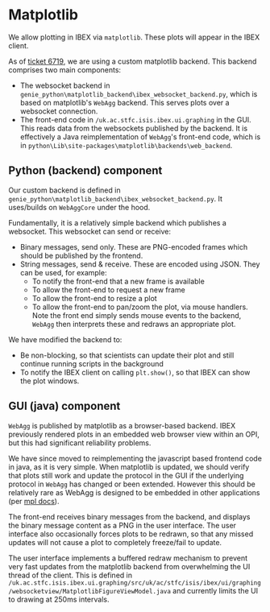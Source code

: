 # Matplotlib

We allow plotting in IBEX via `matplotlib`. These plots will appear in the IBEX client.

As of [ticket 6719](https://github.com/ISISComputingGroup/IBEX/issues/6719), we are using a custom matplotlib backend. This backend comprises two main components:
- The websocket backend in `genie_python\matplotlib_backend\ibex_websocket_backend.py`, which is based on matplotlib's `WebAgg` backend. This serves plots over a websocket connection.
- The front-end code in `/uk.ac.stfc.isis.ibex.ui.graphing` in the GUI. This reads data from the websockets published by the backend. It is effectively a Java reimplementation of `WebAgg`'s front-end code, which is in `python\Lib\site-packages\matplotlib\backends\web_backend`.

## Python (backend) component

Our custom backend is defined in `genie_python\matplotlib_backend\ibex_websocket_backend.py`. It uses/builds on `WebAggCore` under the hood. 

Fundamentally, it is a relatively simple backend which publishes a websocket. This websocket can send or receive:
- Binary messages, send only. These are PNG-encoded frames which should be published by the frontend.
- String messages, send & receive. These are encoded using JSON. They can be used, for example:
  * To notify the front-end that a new frame is available
  * To allow the front-end to request a new frame
  * To allow the front-end to resize a plot
  * To allow the front-end to pan/zoom the plot, via mouse handlers. Note the front end simply sends mouse events to the backend, `WebAgg` then interprets these and redraws an appropriate plot.

We have modified the backend to:
- Be non-blocking, so that scientists can update their plot and still continue running scripts in the background
- To notify the IBEX client on calling `plt.show()`, so that IBEX can show the plot windows.


## GUI (java) component

`WebAgg` is published by matplotlib as a browser-based backend. IBEX previously rendered plots in an embedded web browser view within an OPI, but this had significant reliability problems.

We have since moved to reimplementing the javascript based frontend code in java, as it is very simple. When matplotlib is updated, we should verify that plots still work and update the protocol in the GUI if the underlying protocol in `WebAgg` has changed or been extended. However this should be relatively rare as WebAgg is designed to be embedded in other applications (per [mpl docs](https://matplotlib.org/stable/gallery/user_interfaces/embedding_webagg_sgskip.html)).

The front-end receives binary messages from the backend, and displays the binary message content as a PNG in the user interface. The user interface also occasionally forces plots to be redrawn, so that any missed updates will not cause a plot to completely freeze/fail to update.

The user interface implements a buffered redraw mechanism to prevent very fast updates from the matplotlib backend from overwhelming the UI thread of the client. This is defined in `/uk.ac.stfc.isis.ibex.ui.graphing/src/uk/ac/stfc/isis/ibex/ui/graphing/websocketview/MatplotlibFigureViewModel.java` and currently limits the UI to drawing at 250ms intervals.